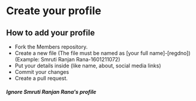 # Create your profile

## How to add your profile
- Fork the Members repository.
- Create a new file (The file must be named as [your full name]-[regdno]) (Example:  Smruti Ranjan Rana-1601211072)
- Put your details inside (like name, about, social media links)
- Commit your changes
- Create a pull request.

##### Ignore Smruti Ranjan Rana's profile
